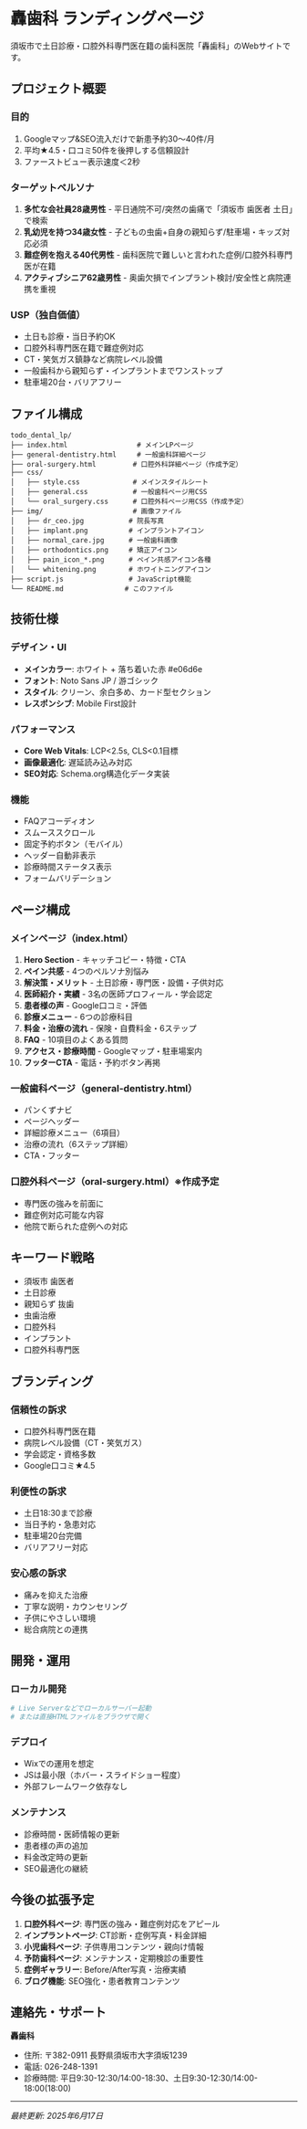 # 轟歯科 ランディングページ

須坂市で土日診療・口腔外科専門医在籍の歯科医院「轟歯科」のWebサイトです。

## プロジェクト概要

### 目的
1. Googleマップ&SEO流入だけで新患予約30〜40件/月
2. 平均★4.5・口コミ50件を後押しする信頼設計
3. ファーストビュー表示速度＜2秒

### ターゲットペルソナ
1. **多忙な会社員28歳男性** - 平日通院不可/突然の歯痛で「須坂市 歯医者 土日」で検索
2. **乳幼児を持つ34歳女性** - 子どもの虫歯+自身の親知らず/駐車場・キッズ対応必須
3. **難症例を抱える40代男性** - 歯科医院で難しいと言われた症例/口腔外科専門医が在籍
4. **アクティブシニア62歳男性** - 奥歯欠損でインプラント検討/安全性と病院連携を重視

### USP（独自価値）
- 土日も診療・当日予約OK
- 口腔外科専門医在籍で難症例対応
- CT・笑気ガス鎮静など病院レベル設備
- 一般歯科から親知らず・インプラントまでワンストップ
- 駐車場20台・バリアフリー

## ファイル構成

```
todo_dental_lp/
├── index.html                 # メインLPページ
├── general-dentistry.html     # 一般歯科詳細ページ
├── oral-surgery.html         # 口腔外科詳細ページ（作成予定）
├── css/
│   ├── style.css             # メインスタイルシート
│   ├── general.css           # 一般歯科ページ用CSS
│   └── oral_surgery.css      # 口腔外科ページ用CSS（作成予定）
├── img/                      # 画像ファイル
│   ├── dr_ceo.jpg           # 院長写真
│   ├── implant.png          # インプラントアイコン
│   ├── normal_care.jpg      # 一般歯科画像
│   ├── orthodontics.png     # 矯正アイコン
│   ├── pain_icon_*.png      # ペイン共感アイコン各種
│   └── whitening.png        # ホワイトニングアイコン
├── script.js                # JavaScript機能
└── README.md               # このファイル
```

## 技術仕様

### デザイン・UI
- **メインカラー**: ホワイト + 落ち着いた赤 #e06d6e
- **フォント**: Noto Sans JP / 游ゴシック
- **スタイル**: クリーン、余白多め、カード型セクション
- **レスポンシブ**: Mobile First設計

### パフォーマンス
- **Core Web Vitals**: LCP<2.5s, CLS<0.1目標
- **画像最適化**: 遅延読み込み対応
- **SEO対応**: Schema.org構造化データ実装

### 機能
- FAQアコーディオン
- スムーススクロール
- 固定予約ボタン（モバイル）
- ヘッダー自動非表示
- 診療時間ステータス表示
- フォームバリデーション

## ページ構成

### メインページ（index.html）
1. **Hero Section** - キャッチコピー・特徴・CTA
2. **ペイン共感** - 4つのペルソナ別悩み
3. **解決策・メリット** - 土日診療・専門医・設備・子供対応
4. **医師紹介・実績** - 3名の医師プロフィール・学会認定
5. **患者様の声** - Google口コミ・評価
6. **診療メニュー** - 6つの診療科目
7. **料金・治療の流れ** - 保険・自費料金・6ステップ
8. **FAQ** - 10項目のよくある質問
9. **アクセス・診療時間** - Googleマップ・駐車場案内
10. **フッターCTA** - 電話・予約ボタン再掲

### 一般歯科ページ（general-dentistry.html）
- パンくずナビ
- ページヘッダー
- 詳細診療メニュー（6項目）
- 治療の流れ（6ステップ詳細）
- CTA・フッター

### 口腔外科ページ（oral-surgery.html）※作成予定
- 専門医の強みを前面に
- 難症例対応可能な内容
- 他院で断られた症例への対応

## キーワード戦略

- 須坂市 歯医者
- 土日診療
- 親知らず 抜歯
- 虫歯治療
- 口腔外科
- インプラント
- 口腔外科専門医

## ブランディング

### 信頼性の訴求
- 口腔外科専門医在籍
- 病院レベル設備（CT・笑気ガス）
- 学会認定・資格多数
- Google口コミ★4.5

### 利便性の訴求
- 土日18:30まで診療
- 当日予約・急患対応
- 駐車場20台完備
- バリアフリー対応

### 安心感の訴求
- 痛みを抑えた治療
- 丁寧な説明・カウンセリング
- 子供にやさしい環境
- 総合病院との連携

## 開発・運用

### ローカル開発
```bash
# Live Serverなどでローカルサーバー起動
# または直接HTMLファイルをブラウザで開く
```

### デプロイ
- Wixでの運用を想定
- JSは最小限（ホバー・スライドショー程度）
- 外部フレームワーク依存なし

### メンテナンス
- 診療時間・医師情報の更新
- 患者様の声の追加
- 料金改定時の更新
- SEO最適化の継続

## 今後の拡張予定

1. **口腔外科ページ**: 専門医の強み・難症例対応をアピール
2. **インプラントページ**: CT診断・症例写真・料金詳細
3. **小児歯科ページ**: 子供専用コンテンツ・親向け情報
4. **予防歯科ページ**: メンテナンス・定期検診の重要性
5. **症例ギャラリー**: Before/After写真・治療実績
6. **ブログ機能**: SEO強化・患者教育コンテンツ

## 連絡先・サポート

**轟歯科**
- 住所: 〒382-0911 長野県須坂市大字須坂1239
- 電話: 026-248-1391
- 診療時間: 平日9:30-12:30/14:00-18:30、土日9:30-12:30/14:00-18:00(18:00)

---
*最終更新: 2025年6月17日*